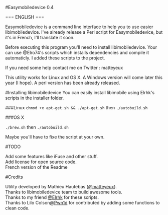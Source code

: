 #Easymobiledevice 0.4

=== ENGLISH ===

Easymobiledevice is a command line interface to help you to use easier libimobiledevice.
I've already release a Perl script for Easymobiledevice, but it's in French, I'll translate it soon.

Before executing this program you'll need to install libimobiledevice.
Your can use @Elro74's scripts which installs dependencies and compile it automaticly.
I added these scripts to the project.

If you need some help contact me on Twitter : matteyeux
 
This utility works for Linux and OS X.
A Windows version will come later this year (I hope).
A perl version has been already released.<br>

#Installing libimobiledevice
You can easily install libimobile using Elrhk's scripts in the installer folder.

###Linux 
`chmod +x apt-get.sh && ./apt-get.sh`
then `./autobuild.sh`

###OS X

`./brew.sh`
then `./autobuild.sh` 

Maybe you'll have to fixe the script at your own. <br>

#TODO

Add some features like iFuse and other stuff.<br> 
Add license for open source code.<br> 
French version of the Readme<br> 

#Credits

Utility developed by Mathieu Hautebas ([@matteyeux](https://twitter.com/matteyeux)).<br> 
Thanks to libimobiledevice team to build awesome tools.<br> 
Thanks to my friend [@Elrhk](https://twitter.com/Elro74) for these scripts.<br> 
Thanks to Lilo Colson[@Pwn1d](https://twitter.com/Pwn1d) for contributed by adding some functions to clean code.


